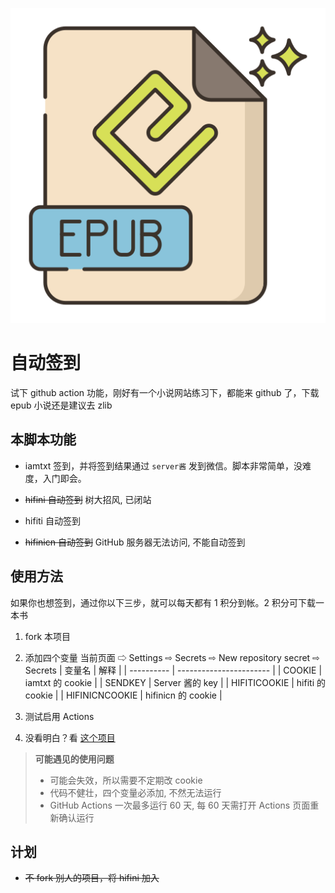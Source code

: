 ![epub](./image/epub.png)

# 自动签到

试下 github action 功能，刚好有一个小说网站练习下，都能来 github 了，下载 epub 小说还是建议去 zlib

##  本脚本功能

- iamtxt 签到，并将签到结果通过 `server酱` 发到微信。脚本非常简单，没难度，入门即会。

- ~~hifini 自动签到~~ 树大招风, 已闭站

- hifiti 自动签到

- ~~hifinicn 自动签到~~ GitHub 服务器无法访问, 不能自动签到

##  使用方法

如果你也想签到，通过你以下三步，就可以每天都有 1 积分到帐。2 积分可下载一本书

1. fork 本项目
2. 添加四个变量   当前页面 ⇨ Settings ⇨ Secrets ⇨ New repository secret ⇨ Secrets
   | 变量名     | 解释                    |
   | ---------- | ----------------------- |
   | COOKIE     | iamtxt 的 cookie        |
   | SENDKEY    | Server 酱的 key         |
   | HIFITICOOKIE | hifiti 的 cookie        |
   | HIFINICNCOOKIE | hifinicn 的 cookie        |

3. 测试启用 Actions
4. 没看明白？看 [这个项目](https://github.com/anduinnn/HiFiNi-Auto-CheckIn) 

> **可能遇见的使用问题**
>
> - 可能会失效，所以需要不定期改 cookie
> - 代码不健壮，四个变量必添加, 不然无法运行
> - GitHub Actions 一次最多运行 60 天, 每 60 天需打开 Actions 页面重新确认运行

## 计划

- ~~不 fork 别人的项目，将 hifini 加入~~
